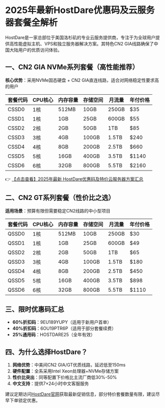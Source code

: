 # 2025年最新HostDare优惠码及云服务器套餐全解析

HostDare是一家总部位于美国洛杉矶的专业云服务提供商，专注于为全球用户提供高性能虚拟主机、VPS和独立服务器解决方案。其特色CN2 GIA线路确保了中国大陆用户的优质访问体验。

## 一、CN2 GIA NVMe系列套餐（高性能推荐）

**核心优势**：采用NVMe固态硬盘 + CN2 GIA直连线路，适合对网络稳定性要求高的用户

| 套餐代码 | CPU核心 | 内存容量 | 存储空间 | 月流量 | 年付价格 |
|---------|--------|---------|---------|-------|---------|
| CSSD0   | 1核    | 512MB   | 10GB    | 250GB | $35     |
| CSSD1   | 1核    | 1GB     | 25GB    | 600GB | $55     |
| CSSD2   | 2核    | 2GB     | 50GB    | 1TB   | $85     |
| CSSD3   | 3核    | 4GB     | 100GB   | 1.5TB | $240    |
| CSSD4   | 4核    | 8GB     | 200GB   | 2.5TB | $660    |
| CSSD5   | 5核    | 16GB    | 400GB   | 3.5TB | $1140   |
| CSSD6   | 6核    | 32GB    | 800GB   | 5.5TB | $2160   |

👉 [【点击查看】2025年最新 HostDare优惠码及特价云服务器方案汇总](https://bit.ly/hostdare)

## 二、CN2 GT系列套餐（性价比之选）

**适用场景**：预算有限但需要稳定CN2线路的中小型项目

| 套餐代码 | CPU核心 | 内存容量 | 存储空间 | 月流量 | 年付价格 |
|---------|--------|---------|---------|-------|---------|
| QSSD0   | 1核    | 512MB   | 10GB    | 250GB | $30     |
| QSSD1   | 1核    | 1GB     | 25GB    | 600GB | $49     |
| QSSD2   | 2核    | 2GB     | 50GB    | 1TB   | $65     |
| QSSD3   | 3核    | 4GB     | 100GB   | 1.5TB | $180    |
| QSSD4   | 4核    | 8GB     | 200GB   | 2.5TB | $450    |
| QSSD5   | 5核    | 16GB    | 400GB   | 3.5TB | $898    |
| QSSD6   | 6核    | 32GB    | 800GB   | 5.5TB | $1110   |

## 三、限时优惠码汇总

- **60%折扣码**：9EU189YUPY（适用于新用户首单）
- **40%折扣码**：6OU19PTR6P（适用于部分套餐续费）
- **25%通用码**：HOSTDARE25（全年有效）

## 四、为什么选择HostDare？

1. **网络优势**：中美间CN2 GIA/GT优质线路，延迟低至150ms
2. **硬件配置**：全系采用Intel Xeon处理器+NVMe存储方案
3. **性价比突出**：同等配置下价格比主流厂商低30%-50%
4. **中文支持**：提供7×24小时中文客服服务

建议定期访问[HostDare官网](https://bit.ly/hostdare)获取最新促销信息，部分特价套餐数量有限，建议尽早下单锁定优惠。